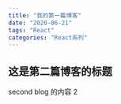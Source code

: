 ```yaml
---
title: "我的第一篇博客"
date: "2020-06-21"
tags: "React"
categories: "React系列"
---
```


## 这是第二篇博客的标题

second blog 的内容 2
